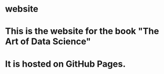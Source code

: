 # website
# This is the website for the book "The Art of Data Science"
# It is hosted on GitHub Pages.
